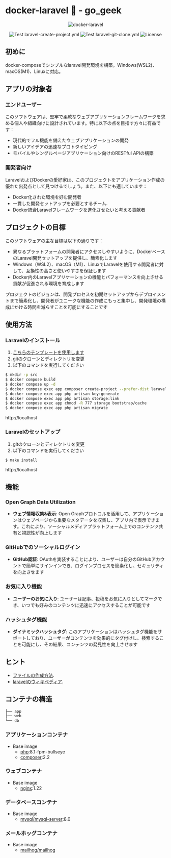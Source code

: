 # docker-laravel 🐳 - go_geek

<p align="center">
    <img src="https://user-images.githubusercontent.com/35098175/145682384-0f531ede-96e0-44c3-a35e-32494bd9af42.png" alt="docker-laravel">
</p>
<p align="center">
    <img src="https://github.com/ucan-lab/docker-laravel/actions/workflows/laravel-create-project.yml/badge.svg" alt="Test laravel-create-project.yml">
    <img src="https://github.com/ucan-lab/docker-laravel/actions/workflows/laravel-git-clone.yml/badge.svg" alt="Test laravel-git-clone.yml">
    <img src="https://img.shields.io/github/license/ucan-lab/docker-laravel" alt="License">
</p>

## 初めに

docker-composeでシンプルなlaravel開発環境を構築。Windows(WSL2)、macOS(M1)、Linuxに対応。

## アプリの対象者

### エンドユーザー
このソフトウェアは、堅牢で柔軟なウェブアプリケーションフレームワークを求める個人や組織向けに設計されています。特に以下の点を目指す方々に有益です：

- 現代的でフル機能を備えたウェブアプリケーションの開発
- 新しいアイデアの迅速なプロトタイピング
- モバイルやシングルページアプリケーション向けのRESTful APIの構築

### 開発者向け
LaravelおよびDockerの愛好家は、このプロジェクトをアプリケーション作成の優れた出発点として見つけるでしょう。また、以下にも適しています：

- Docker化された環境を好む開発者
- 一貫した開発セットアップを必要とするチーム.
- Docker統合Laravelフレームワークを進化させたいと考える貢献者

## プロジェクトの目標

このソフトウェアの主な目標は以下の通りです：

- 異なるプラットフォームの開発者にアクセスしやすいように、DockerベースのLaravel開発セットアップを提供し、簡素化します
- Windows（WSL2）、macOS（M1）、LinuxでLaravelを使用する開発者に対して、互換性の高さと使いやすさを保証します
- Docker内のLaravelアプリケーションの機能とパフォーマンスを向上させる貢献が促進される環境を育成します

プロジェクトのビジョンは、開発プロセスを初期セットアップからデプロイメントまで簡素化し、開発者がユニークな機能の作成にもっと集中し、開発環境の構成にかける時間を減らすことを可能にすることです


## 使用方法

### Laravelのインストール

1. [こちらのテンプレートを使用します](https://github.com/ucan-lab/docker-laravel/generate)
2. gitのクローンとディレクトリを変更
3. 以下のコマンドを実行してください

```bash
$ mkdir -p src
$ docker compose build
$ docker compose up -d
$ docker compose exec app composer create-project --prefer-dist laravel/laravel .
$ docker compose exec app php artisan key:generate
$ docker compose exec app php artisan storage:link
$ docker compose exec app chmod -R 777 storage bootstrap/cache
$ docker compose exec app php artisan migrate
```

http://localhost

### Laravelのセットアップ

1. gitのクローンとディレクトリを変更
2. 以下のコマンドを実行してください

```bash
$ make install
```

http://localhost


## 機能

### Open Graph Data Utilization

- **ウェブ情報収集&表示**: Open Graphプロトコルを活用して、アプリケーションはウェブページから重要なメタデータを収集し、アプリ内で表示できます。これにより、ソーシャルメディアプラットフォーム上でのコンテンツ共有と視認性が向上します

### GitHubでのソーシャルログイン

- **GitHub認証**: OAuthを実装することにより、ユーザーは自分のGitHubアカウントで簡単にサインインでき、ログインプロセスを簡素化し、セキュリティを向上させます

### お気に入り機能

- **ユーザーのお気に入り**: ユーザーは記事、投稿をお気に入りとしてマークでき、いつでも好みのコンテンツに迅速にアクセスすることが可能です

### ハッシュタグ機能

- **ダイナミックハッシュタグ**: このアプリケーションはハッシュタグ機能をサポートしており、ユーザーがコンテンツを効果的にタグ付けし、検索することを可能にし、その結果、コンテンツの発見性を向上させます

## ヒント

- [ファイルの作成方法](https://github.com/ucan-lab/docker-laravel/blob/main/Makefile).
- [laravelのウィキペディア](https://github.com/ucan-lab/docker-laravel/wiki).

## コンテナの構造

```bash
├── app
├── web
└── db
```

### アプリケーションコンテナ

- Base image
  - [php](https://hub.docker.com/_/php):8.1-fpm-bullseye
  - [composer](https://hub.docker.com/_/composer):2.2

### ウェブコンテナ

- Base image
  - [nginx](https://hub.docker.com/_/nginx):1.22

### データベースコンテナ

- Base image
  - [mysql/mysql-server](https://hub.docker.com/r/mysql/mysql-server):8.0

### メールホッグコンテナ

- Base image
  - [mailhog/mailhog](https://hub.docker.com/r/mailhog/mailhog)
